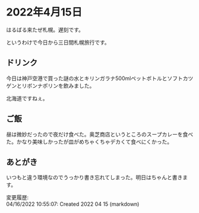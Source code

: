 # 2022年4月15日

はるばる来たぜ札幌。遅刻です。

というわけで今日から三日間札幌旅行です。

## ドリンク

今日は神戸空港で買った謎の水とキリンガラナ500mlペットボトルとソフトカツゲンとリボンナポリンを飲みました。

北海道ですねぇ。

## ご飯

昼は微妙だったので夜だけ食べた。奥芝商店というところのスープカレーを食べた。かなり美味しかったが皿がめちゃくちゃデカくて食べにくかった。

## あとがき

いつもと違う環境なのでうっかり書き忘れてしまった。明日はちゃんと書きます。

変更履歴:  
04/16/2022 10:55:07: Created 2022 04 15 (markdown)  
